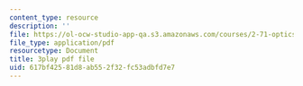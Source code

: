 ```yaml
---
content_type: resource
description: ''
file: https://ol-ocw-studio-app-qa.s3.amazonaws.com/courses/2-71-optics-spring-2009/617bf42581d8ab552f32fc53adbfd7e7_vcqPRPkyWPU.pdf
file_type: application/pdf
resourcetype: Document
title: 3play pdf file
uid: 617bf425-81d8-ab55-2f32-fc53adbfd7e7
---
```

